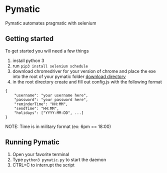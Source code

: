 # Pymatic

Pymatic automates pragmatic with selenium

## Getting started

To get started you will need a few things

1. install python 3
2. run `pip3 install selenium schedule`
4. download chromedriver for your version of chrome and place the exe into the 
   root of your pymatic folder [download directory](https://chromedriver.chromium.org/downloads)
3. in the root directory create and fill out config.js with the following format

```
{
    "username": "your username here",
    "password": "your password here",
    "reminderTime": "HH:MM",
    "sendTime": "HH:MM",
    "holidays": ["YYYY-MM-DD", ...]
}
```

NOTE: Time is in military format (ex: 6pm == 18:00)

## Running Pymatic

1. Open your favorite terminal
2. Type `python3 pymatic.py` to start the daemon
3. CTRL+C to interrupt the script
